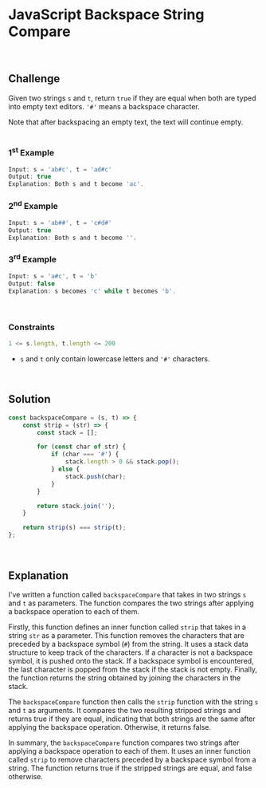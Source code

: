 # JavaScript Backspace String Compare
<br/>

## Challenge
Given two strings `s` and `t`, return `true` if they are equal when both are typed into empty text editors. `'#'` means a backspace character.

Note that after backspacing an empty text, the text will continue empty.
<br/>
<br/>

### 1<sup>st</sup> Example

```JavaScript
Input: s = 'ab#c', t = 'ad#c'
Output: true
Explanation: Both s and t become 'ac'.
```

### 2<sup>nd</sup> Example

```JavaScript
Input: s = 'ab##', t = 'c#d#'
Output: true
Explanation: Both s and t become ''.
```

### 3<sup>rd</sup> Example

```JavaScript
Input: s = 'a#c', t = 'b'
Output: false
Explanation: s becomes 'c' while t becomes 'b'.
```

<br/>

### Constraints

```JavaScript
1 <= s.length, t.length <= 200
```

- `s` and `t` only contain lowercase letters and `'#'` characters.

<br/>

## Solution

```JavaScript
const backspaceCompare = (s, t) => {
    const strip = (str) => {
        const stack = [];

        for (const char of str) {
            if (char === '#') {
                stack.length > 0 && stack.pop();
            } else {
                stack.push(char);
            }
        }

        return stack.join('');
    }

    return strip(s) === strip(t);
};
```

<br/>

## Explanation

I've written a function called `backspaceCompare` that takes in two strings `s` and `t` as parameters. The function compares the two strings after applying a backspace operation to each of them.
<br/>

Firstly, this function defines an inner function called `strip` that takes in a string `str` as a parameter. This function removes the characters that are preceded by a backspace symbol (`#`) from the string. It uses a stack data structure to keep track of the characters. If a character is not a backspace symbol, it is pushed onto the stack. If a backspace symbol is encountered, the last character is popped from the stack if the stack is not empty. Finally, the function returns the string obtained by joining the characters in the stack.
<br/>

The `backspaceCompare` function then calls the `strip` function with the string `s` and `t` as arguments. It compares the two resulting stripped strings and returns true if they are equal, indicating that both strings are the same after applying the backspace operation. Otherwise, it returns false.
<br/>

In summary, the `backspaceCompare` function compares two strings after applying a backspace operation to each of them. It uses an inner function called `strip` to remove characters preceded by a backspace symbol from a string. The function returns true if the stripped strings are equal, and false otherwise.
<br/>
<br/>